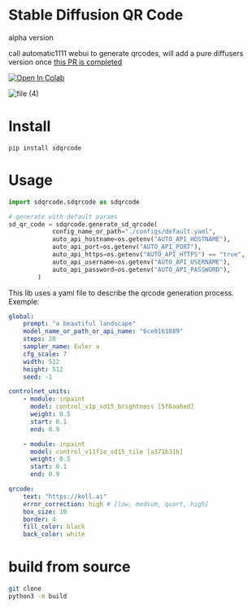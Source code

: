 # Stable Diffusion QR Code
alpha version

call automatic1111 webui to generate qrcodes, will add a pure diffusers version once [this PR is completed](https://github.com/huggingface/diffusers/pull/3770)

<a target="_blank" href="https://colab.research.google.com/github/koll-ai/stable-difusion-qrcode/blob/master/colabs/demo_sdqrcode.ipynb">
  <img src="https://colab.research.google.com/assets/colab-badge.svg" alt="Open In Colab"/>
</a>

![file (4)](https://github.com/koll-ai/stable-difusion-qrcode/assets/22277706/435d4a3c-5eca-498e-a8bd-47d2658e6305)

# Install
```
pip install sdqrcode
```

# Usage
```python
import sdqrcode.sdqrcode as sdqrcode

# generate with default params
sd_qr_code = sdqrcode.generate_sd_qrcode(
            config_name_or_path="./configs/default.yaml",
            auto_api_hostname=os.getenv("AUTO_API_HOSTNAME"),
            auto_api_port=os.getenv("AUTO_API_PORT"),
            auto_api_https=os.getenv("AUTO_API_HTTPS") == "true",
            auto_api_username=os.getenv("AUTO_API_USERNAME"),
            auto_api_password=os.getenv("AUTO_API_PASSWORD"),
        )
```

This lib uses a yaml file to describe the qrcode generation process. Exemple:
``` yaml
global:
    prompt: "a beautiful landscape"
    model_name_or_path_or_api_name: "6ce0161689"
    steps: 20
    sampler_name: Euler a
    cfg_scale: 7
    width: 512
    height: 512
    seed: -1

controlnet_units:
    - module: inpaint
      model: control_v1p_sd15_brightness [5f6aa6ed]
      weight: 0.5
      start: 0.1
      end: 0.9

    - module: inpaint
      model: control_v11f1e_sd15_tile [a371b31b]
      weight: 0.5
      start: 0.1
      end: 0.9

qrcode:
    text: "https://koll.ai"
    error_correction: high # [low, medium, quart, high]
    box_size: 10
    border: 4
    fill_color: black
    back_color: white
```





# build from source

```bash
git clone
python3 -m build
